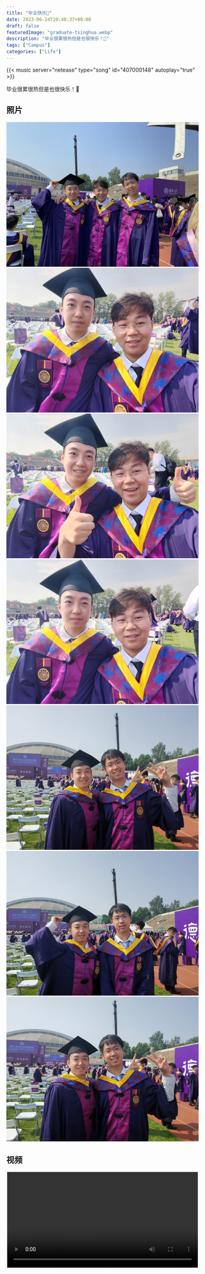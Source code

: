 ```yaml
---
title: "毕业快乐🎉"
date: 2023-06-24T20:48:37+08:00
draft: false
featuredImage: "graduate-tsinghua.webp"
description: "毕业很累很热但是也很快乐！🎈"
tags: ["Campus"]
categories: ["Life"]
---
```


<!-- Crush - Polyphia -->
{{< music server="netease" type="song" id="407000148" autoplay="true" >}}

毕业很累很热但是也很快乐！🎈

## 照片

![](graduate-tsinghua-0.jpg)
![](graduate-tsinghua-1.jpg)
![](graduate-tsinghua-2.jpg)
![](graduate-tsinghua-3.jpg)
![](graduate-tsinghua-4.jpg)
![](graduate-tsinghua-5.jpg)
![](graduate-tsinghua-6.jpg)

## 视频

<div align="center">
<video src="graduate.mp4" width="500" controls></video>
</div>